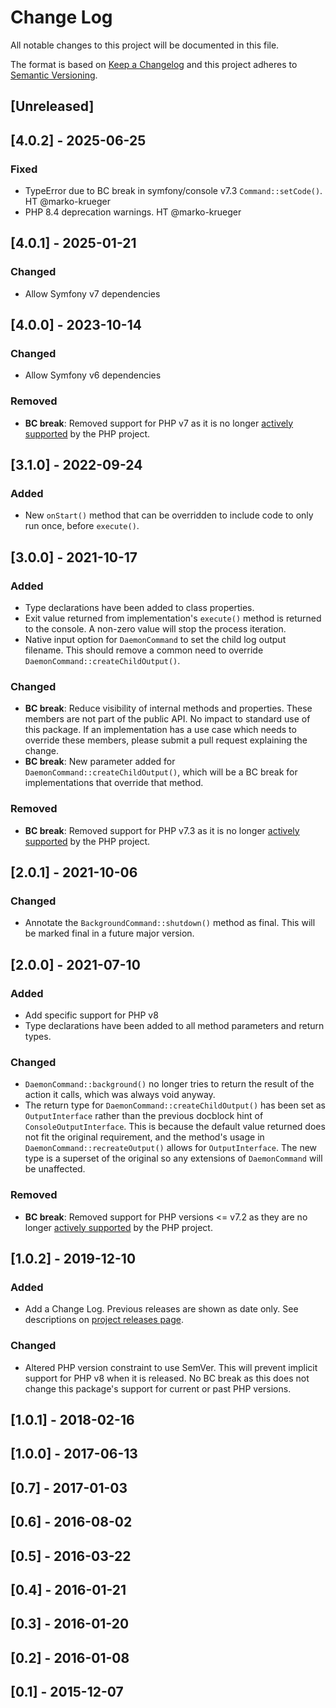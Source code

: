 # Change Log
All notable changes to this project will be documented in this file.

The format is based on [Keep a Changelog](http://keepachangelog.com/) 
and this project adheres to [Semantic Versioning](http://semver.org/).

## [Unreleased]

## [4.0.2] - 2025-06-25
### Fixed
- TypeError due to BC break in symfony/console v7.3 `Command::setCode()`.
  HT @marko-krueger
- PHP 8.4 deprecation warnings. HT @marko-krueger

## [4.0.1] - 2025-01-21
### Changed
- Allow Symfony v7 dependencies

## [4.0.0] - 2023-10-14
### Changed
- Allow Symfony v6 dependencies
### Removed
- **BC break**: Removed support for PHP v7 as it is no longer
  [actively supported](https://php.net/supported-versions.php) by the PHP project.

## [3.1.0] - 2022-09-24
### Added
- New `onStart()` method that can be overridden to include code to only run
  once, before `execute()`.

## [3.0.0] - 2021-10-17
### Added
- Type declarations have been added to class properties.
- Exit value returned from implementation's `execute()` method is returned to
  the console. A non-zero value will stop the process iteration.
- Native input option for `DaemonCommand` to set the child log output filename.
  This should remove a common need to override `DaemonCommand::createChildOutput()`.
### Changed
- **BC break**: Reduce visibility of internal methods and properties. These
  members are not part of the public API. No impact to standard use of this
  package. If an implementation has a use case which needs to override these
  members, please submit a pull request explaining the change.
- **BC break**: New parameter added for `DaemonCommand::createChildOutput()`,
  which will be a BC break for implementations that override that method.
### Removed
- **BC break**: Removed support for PHP v7.3 as it is no longer
  [actively supported](https://php.net/supported-versions.php) by the PHP project.

## [2.0.1] - 2021-10-06
### Changed
- Annotate the `BackgroundCommand::shutdown()` method as final.
  This will be marked final in a future major version.

## [2.0.0] - 2021-07-10
### Added
- Add specific support for PHP v8
- Type declarations have been added to all method parameters and return types.
### Changed
- `DaemonCommand::background()` no longer tries to return the result of the
  action it calls, which was always void anyway.
- The return type for `DaemonCommand::createChildOutput()` has been set as
  `OutputInterface` rather than the previous docblock hint of
  `ConsoleOutputInterface`. This is because the default value returned does not
  fit the original requirement, and the method's usage in
  `DaemonCommand::recreateOutput()` allows for `OutputInterface`.
  The new type is a superset of the original so any extensions of
  `DaemonCommand` will be unaffected.
### Removed
- **BC break**: Removed support for PHP versions <= v7.2 as they are no longer
  [actively supported](https://php.net/supported-versions.php) by the PHP project.

## [1.0.2] - 2019-12-10
### Added
- Add a Change Log. Previous releases are shown as date only. See descriptions
  on [project releases page](https://github.com/phlib/beanstalk/releases).
### Changed
- Altered PHP version constraint to use SemVer. This will prevent implicit
  support for PHP v8 when it is released. No BC break as this does not change
  this package's support for current or past PHP versions.

## [1.0.1] - 2018-02-16

## [1.0.0] - 2017-06-13

## [0.7] - 2017-01-03

## [0.6] - 2016-08-02

## [0.5] - 2016-03-22

## [0.4] - 2016-01-21

## [0.3] - 2016-01-20

## [0.2] - 2016-01-08

## [0.1] - 2015-12-07
